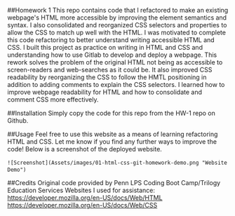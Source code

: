 <HW-1 Repo>

##Homework 1
This repo contains code that I refactored  to make an existing webpage's HTML more accessible by improving the element semantics and syntax. I also consolidated and reorganized CSS selectors and properties to allow the CSS to match up well with the HTML. 
I was motivated to complete this code refactoring to better understand writing accessible HTML and CSS. I built this project as practice on writing in HTML and CSS and understanding how to use Gitlab to develop and deploy a webpage. 
This rework solves the problem of the original HTML not being as accessible to screen-readers and web-searches as it could be. It also improved CSS readability by reorganizing the CSS to follow the HMTL positioning in addition to adding comments to explain the CSS selectors.
I learned how to improve webpage readability for HTML and how to consolidate and comment CSS more effectively. 

##Installation
Simply copy the code for this repo from the HW-1 repo on Github.

##Usage
Feel free to use this website as a means of learning refactoring HTML and CSS. Let me know if you find any further ways to improve the code! Below is a screenshot of the deployed website.

    ![Screenshot](Assets/images/01-html-css-git-homework-demo.png "Website Demo")

##Credits
Original code provided by Penn LPS Coding Boot Camp/Trilogy Education Services
Websites I used for assistance:
https://developer.mozilla.org/en-US/docs/Web/HTML
https://developer.mozilla.org/en-US/docs/Web/CSS
